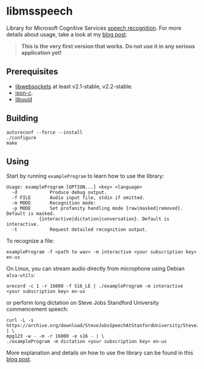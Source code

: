 # libmsspeech
Library for Microsoft Cognitive Services [speech recognition](https://docs.microsoft.com/en-us/azure/cognitive-services/speech/home). For more details about usage, take a look at my [blog post](https://hashifdef.wordpress.com/2017/05/29/getting-started-with-microsoft-speech-recognition-under-unix/).

> __This is the very first version that works. Do not use it in any serious application yet!__

## Prerequisites
* [libwebsockets](https://libwebsockets.org) at least v2.1-stable, v2.2-stable.
* [json-c](https://github.com/json-c/json-c).
* [libuuid](https://sourceforge.net/projects/libuuid/)

## Building
```
autoreconf --force --install
./configure
make
```

## Using
Start by running `exampleProgram` to learn how to use the library:
```
Usage: exampleProgram [OPTION...] <key> <language>
  -d			Produce debug output.
  -f FILE		Audio input file, stdin if omitted.
  -m MODE		Recognition mode:
  -p MODE		Set profanity handling mode {raw|masked|removed}. Default is masked.
			{interactive|dictation|conversation}. Default is interactive.
  -t			Request detailed recognition output.

```

To recognize a file:
```
exampleProgram -f <path to wav> -m interactive <your subscription key> en-us
```

On Linux, you can stream audio directly from microphone using Debian `alsa-utils`:
```
arecord -c 1 -r 16000 -f S16_LE | ./exampleProgram -m interactive <your subscription key> en-us
```
or perform long dictation on Steve Jobs Standford University commencement speech:
```
curl -L -s https://archive.org/download/SteveJobsSpeechAtStanfordUniversity/SteveJobsSpeech_64kb.mp3 | \
mpg123 -w - -m -r 16000 -e s16 - | \
./exampleProgram -m dictation <your subscription key> en-us
```

More explanation and details on how to use the library can be found in this [blog post](https://hashifdef.wordpress.com/2017/05/29/getting-started-with-microsoft-speech-recognition-under-unix/).
